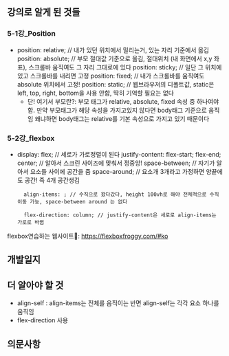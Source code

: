 ## 강의로 알게 된 것들
### 5-1강_Position
- position: relative; // 내가 있던 위치에서 밀리는거, 있는 자리 기준에서 옮김
   position: absolute; // 부모 절대값 기준으로 옮김, 절대위치 (내 화면에서 x,y 좌표), 스크롤바 움직여도 그 자리 그대로에 있다
   position: sticky; // 일단 그 위치에 있고 스크롤바를 내리면 고정
   position: fixed; // 내가 스크롤바를 움직여도 absolute 위치에서 고정!
   position: static; // 웹브라우저의 디폴트값, static은 left, top, right, bottom을 사용 안함, 딱히 기억할 필요는 없다
   * 단! 여기서 부모란?: 부모 태그가 relative, absolute, fixed 속성 중 하나여야 함. 만약 부모태그가 해당 속성을 가지고있지 않다면 body태그 기준으로 움직임 왜냐하면 body태그는 relative를 기본 속성으로 가지고 있기 때문이다 

### 5-2강_flexbox
- display: flex; // 세로가 가로정렬이 된다
        justify-content: flex-start;
                         flex-end;
                         center; // 알아서 스크린 사이즈에 맞춰서 정중앙!
                         space-between; // 자기가 알아서 요소들 사이에 공간을 줌
                         space-around; // 요소개 3개라고 가정하면 양끝에도 공간! 즉 4개 공간생김
        
        align-items: ; // 수직으로 왔다갔다, height 100vh로 해야 전체적으로 수직 이동 가능, space-between around 는 없다

        flex-direction: column; // justify-content은 세로로 align-items는 가로로 바뀜

flexbox연습하는 웹사이트🐸: https://flexboxfroggy.com/#ko

## 개발일지

## 더 알아야 할 것
- align-self : align-items는 전체를 움직이는 반면 align-self는 각각 요소 하나를 움직임
- flex-direction 사용

## 의문사항